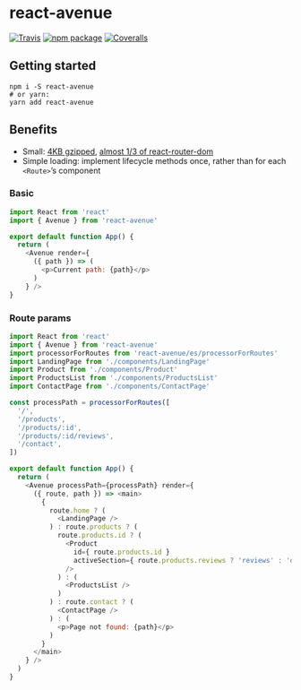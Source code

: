 # react-avenue

[![Travis][build-badge]][build]
[![npm package][npm-badge]][npm]
[![Coveralls][coveralls-badge]][coveralls]


## Getting started

```
npm i -S react-avenue
# or yarn:
yarn add react-avenue
```

## Benefits

- Small: [4KB gzipped](https://bundlephobia.com/result?p=react-avenue@0.2.0), [almost 1/3 of react-router-dom](https://bundlephobia.com/result?p=react-router-dom@4.2.2)
- Simple loading: implement lifecycle methods once, rather than for each `<Route>`’s component


### Basic

```javascript
import React from 'react'
import { Avenue } from 'react-avenue'

export default function App() {
  return (
    <Avenue render={
      ({ path }) => (
        <p>Current path: {path}</p>
      )
    } />
}
```

### Route params

```javascript
import React from 'react'
import { Avenue } from 'react-avenue'
import processorForRoutes from 'react-avenue/es/processorForRoutes'
import LandingPage from './components/LandingPage'
import Product from './components/Product'
import ProductsList from './components/ProductsList'
import ContactPage from './components/ContactPage'

const processPath = processorForRoutes([
  '/',
  '/products',
  '/products/:id',
  '/products/:id/reviews',
  '/contact',
])

export default function App() {
  return (
    <Avenue processPath={processPath} render={
      ({ route, path }) => <main>
        {
          route.home ? (
            <LandingPage />
          ) : route.products ? (
            route.products.id ? (
              <Product
                id={ route.products.id }
                activeSection={ route.products.reviews ? 'reviews' : 'overview' }
              />
            ) : (
              <ProductsList />
            )
          ) : route.contact ? (
            <ContactPage />
          ) : (
            <p>Page not found: {path}</p>
          )
        }
      </main>
    } />
  )
}
```


[build-badge]: https://img.shields.io/travis/RoyalIcing/react-avenue/master.png?style=flat-square
[build]: https://travis-ci.org/RoyalIcing/react-avenue

[npm-badge]: https://img.shields.io/npm/v/react-avenue.png?style=flat-square
[npm]: https://www.npmjs.org/package/react-avenue

[coveralls-badge]: https://img.shields.io/coveralls/RoyalIcing/react-avenue/master.png?style=flat-square
[coveralls]: https://coveralls.io/github/RoyalIcing/react-avenue
